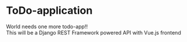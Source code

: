 # ToDo-application

World needs one more todo-app!!  
This will be a Django REST Framework powered API with Vue.js frontend